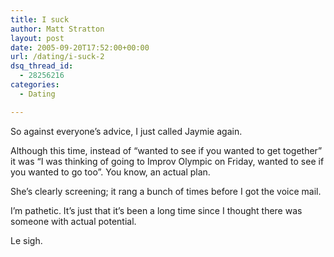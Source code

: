 ```yaml
---
title: I suck
author: Matt Stratton
layout: post
date: 2005-09-20T17:52:00+00:00
url: /dating/i-suck-2
dsq_thread_id:
  - 28256216
categories:
  - Dating

---
```

So against everyone&#8217;s advice, I just called Jaymie again.

Although this time, instead of &#8220;wanted to see if you wanted to get together&#8221; it was &#8220;I was thinking of going to Improv Olympic on Friday, wanted to see if you wanted to go too&#8221;. You know, an actual plan.

She&#8217;s clearly screening; it rang a bunch of times before I got the voice mail.

I&#8217;m pathetic. It&#8217;s just that it&#8217;s been a long time since I thought there was someone with actual potential.

Le sigh.